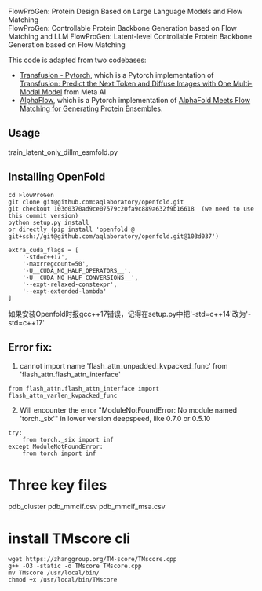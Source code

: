 
FlowProGen: Protein Design Based on Large Language Models and Flow Matching    
FlowProGen: Controllable Protein Backbone Generation based on Flow Matching and LLM
FlowProGen: Latent-level Controllable Protein Backbone Generation based on Flow Matching


This code is adapted from two codebases:
 - [Transfusion - Pytorch](https://github.com/lucidrains/transfusion-pytorch), which is a Pytorch implementation of [Transfusion: Predict the Next Token and Diffuse Images with One Multi-Modal Model](https://www.arxiv.org/abs/2408.11039) from Meta AI
 - [AlphaFlow](https://github.com/bjing2016/alphaflow), which is a Pytorch implementation of [AlphaFold Meets Flow Matching for Generating Protein Ensembles](https://arxiv.org/abs/2402.04845).


## Usage

train_latent_only_dillm_esmfold.py


## Installing OpenFold

```
cd FlowProGen
git clone git@github.com:aqlaboratory/openfold.git
git checkout 103d0370ad9ce07579c20fa9c889a632f9b16618  (we need to use this commit version)
python setup.py install
or directly (pip install 'openfold @ git+ssh://git@github.com/aqlaboratory/openfold.git@103d037')
```

```
extra_cuda_flags = [
    '-std=c++17',
    '-maxrregcount=50',
    '-U__CUDA_NO_HALF_OPERATORS__',
    '-U__CUDA_NO_HALF_CONVERSIONS__',
    '--expt-relaxed-constexpr',
    '--expt-extended-lambda'
]
```
如果安装Openfold时报gcc++17错误，记得在setup.py中把'-std=c++14'改为'-std=c++17'

## Error fix:
1. cannot import name 'flash_attn_unpadded_kvpacked_func' from 'flash_attn.flash_attn_interface'
```
from flash_attn.flash_attn_interface import flash_attn_varlen_kvpacked_func
```
2. Will encounter the error "ModuleNotFoundError: No module named 'torch._six'" in lower version deepspeed, like 0.7.0 or 0.5.10
```
try:
    from torch._six import inf
except ModuleNotFoundError:
    from torch import inf
```

# Three key files
pdb_cluster
pdb_mmcif.csv
pdb_mmcif_msa.csv

# install TMscore cli
```
wget https://zhanggroup.org/TM-score/TMscore.cpp
g++ -O3 -static -o TMscore TMscore.cpp
mv TMscore /usr/local/bin/
chmod +x /usr/local/bin/TMscore
```